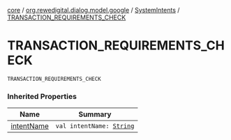[core](../../index.md) / [org.rewedigital.dialog.model.google](../index.md) / [SystemIntents](index.md) / [TRANSACTION_REQUIREMENTS_CHECK](./-t-r-a-n-s-a-c-t-i-o-n_-r-e-q-u-i-r-e-m-e-n-t-s_-c-h-e-c-k.md)

# TRANSACTION_REQUIREMENTS_CHECK

`TRANSACTION_REQUIREMENTS_CHECK`

### Inherited Properties

| Name | Summary |
|---|---|
| [intentName](intent-name.md) | `val intentName: `[`String`](https://kotlinlang.org/api/latest/jvm/stdlib/kotlin/-string/index.html) |
